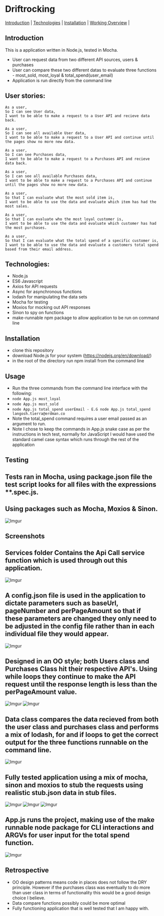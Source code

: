 # Driftrocking
[Introduction](#introduction) | [Technologies](#technologies) | [Installation](#installation) | [Working Overview](#screenshots) |

## Introduction
This is a application written in Node.js, tested in Mocha.
- User can request data from two different API sources, users & purchases
- User can compare these two different datas to evaluate three functions - most_sold, most_loyal & total_spend(user_email)
- Application is run directly from the command line

## User stories:

```
As a user,
So I can see User data,
I want to be able to make a request to a User API and recieve data back.

As a user,
So I can see all available User data,
I want to be able to make a request to a User API and continue until the pages show no more new data.

As a user,
So I can see Purchases data,
I want to be able to make a request to a Purchases API and recieve data back.

As a user,
So I can see all available Purchases data,
I want to be able to make a request to a Purchases API and continue until the pages show no more new data.

As a user,
So that I can evaluate what the most sold item is,
I want to be able to use the data and evaluate which item has had the most sales.

As a user,
So that I can evaluate who the most loyal customer is,
I want to be able to use the data and evaluate which customer has had the most purchases.

As a user,
So that I can evaluate what the total spend of a specific customer is,
I want to be able to use the data and evaluate a customers total spend based from their email address.

```

## Technologies:
- Node.js
- ES6 Javascript
- Axios for API requests
- Async for asynchronous functions
- lodash for manipulating the data sets
- Mocha for testing
- Moxios for mocking out API responses
- Sinon to spy on functions
- make-runnable npm package to allow application to be run on command line

## Installation

- clone this repository
- download Node.js for your system (https://nodejs.org/en/download/)
- in the root of the directory run npm install from the command line

## Usage

- Run the three commands from the command line interface with the following:
- ```node App.js most_loyal```
- ```node App.js most_sold```
- ```node App.js total_spend userEmail - E.G node App.js total_spend langosh.tierra@erdman.co```
- Note the total_spend command requires a user email passed as an argument to run.
- Note I chose to keep the commands in App.js snake case as per the instructions in tech test, normally for JavaScript I would have used the standard camel case syntax which runs through the rest of the application

## Testing
## Tests ran in Mocha, using package.json file the test script looks for all files with the expressions **.spec.js.
## Using packages such as Mocha, Moxios & Sinon.

![Imgur](https://imgur.com/ip2Z5El.png)

## Screenshots
## Services folder Contains the Api Call service function which is used through out this application.

![Imgur](https://imgur.com/HhK5VaH.png)

## A config.json file is used in the application to dictate parameters such as baseUrl, pageNumber and perPageAmount so that if these parameters are changed they only need to be adjusted in the config file rather than in each individual file they would appear.

![Imgur](https://imgur.com/oSJYlsY.png)

## Designed in an OO style; both Users class and Purchases Class hit their respective API's.  Using while loops they continue to make the API request until the response length is less than the perPageAmount value.

![Imgur](https://imgur.com/aGGHJz8.png)
![Imgur](https://imgur.com/uie5sIB.png)

## Data class compares the data recieved from both the user class and purchases class and performs a mix of lodash, for and if loops to get the correct output for the three functions runnable on the command line.

![Imgur](https://imgur.com/aCzhO0W.png)

## Fully tested application using a mix of mocha, sinon and moxios to stub the requests using realistic stub.json data in stub files.

![Imgur](https://imgur.com/MkU2iaE.png)
![Imgur](https://imgur.com/IRqjNcL.png)
![Imgur](https://imgur.com/P1PySsP.png)

## App.js runs the project, making use of the make runnable node package for CLI interactions and ARGVs for user input for the total spend function.

![Imgur](https://imgur.com/sV5XxLK.png)

## Retrospective

- OO design patterns means code in places does not follow the DRY principle.  However if the purchases class was eventually to do more than user class in terms of functionality this would be a good design choice I believe.
- Data compare functions possibly could be more optimal
- Fully functioning application that is well tested that I am happy with.
